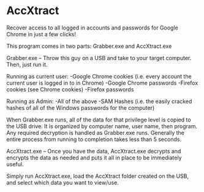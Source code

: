 AccXtract
=========

Recover access to all logged in accounts and passwords for Google Chrome in just a few clicks!


This program comes in two parts: Grabber.exe and AccXtract.exe


Grabber.exe –
Throw this guy on a USB and take to your target computer.  Then, just run it.

Running as current user:
-Google Chrome cookies (i.e. every account the current user is logged in to in Chrome)
-Google Chrome passwords
-Firefox cookies (see Chrome cookies)
-Firefox passwords

Running as Admin:
-All of the above
-SAM Hashes (i.e. the easily cracked hashes of all of the Windows passwords for the computer)

When Grabber.exe runs, all of the data for that privilege level is copied to the USB drive.  It is organized by computer name, user name, then program.  Any required decryption is handled as Grabber.exe runs.  Generally the entire process from running to completion takes less than 5 seconds.



AccXtract.exe –
Once you have the data, AccXtract.exe decrypts and encrypts the data as needed and puts it all in place to be immediately useful.

Simply run AccXtract.exe, load the AccXtract folder created on the USB, and select which data you want to view/use.
